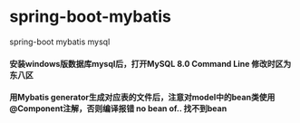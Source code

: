 # spring-boot-mybatis
spring-boot mybatis mysql

#### 安装windows版数据库mysql后，打开MySQL 8.0 Command Line 修改时区为东八区
#### 用Mybatis generator生成对应表的文件后，注意对model中的bean类使用@Component注解，否则编译报错 no bean of.. 找不到bean
